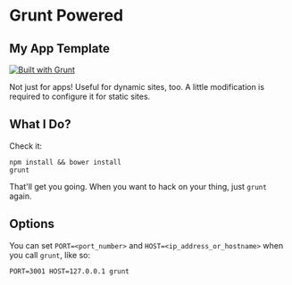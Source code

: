 # Grunt Powered
## My App Template

[![Built with Grunt](https://cdn.gruntjs.com/builtwith.png)](http://gruntjs.com/)

Not just for apps! Useful for dynamic sites, too. A little modification is required
to configure it for static sites.

## What I Do?

Check it:

    npm install && bower install
    grunt

That'll get you going. When you want to hack on your thing, just `grunt` again.


## Options

You can set `PORT=<port_number>` and `HOST=<ip_address_or_hostname>` when you
call `grunt`, like so:

    PORT=3001 HOST=127.0.0.1 grunt
